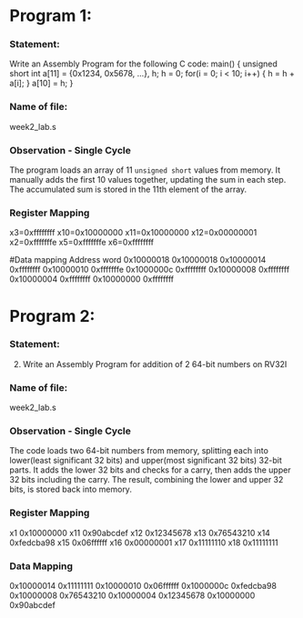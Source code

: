 # Program 1: 
### Statement:
Write an Assembly Program for the following C code:
main() {
	unsigned short int a[11] = {0x1234, 0x5678, ...}, h;
	h = 0;
	for(i = 0; i < 10; i++)
	{
		h = h + a[i];
	}
	a[10] = h;
}

### Name of file:
week2_lab.s

### Observation - Single Cycle
The program loads an array of 11 `unsigned short` values from memory.
It manually adds the first 10 values together, updating the sum in each step.
The accumulated sum is stored in the 11th element of the array.

### Register Mapping

 x3=0xffffffff 
x10=0x10000000 
x11=0x10000000 
x12=0x00000001 
x2=0xfffffffe 
x5=0xfffffffe 
x6=0xffffffff 

#Data mapping Address word 
0x10000018 0x10000018 
0x10000014 0xffffffff 
0x10000010 0xfffffffe 
0x1000000c 0xffffffff 
0x10000008 0xffffffff 
0x10000004 0xffffffff 
0x10000000 0xffffffff

# Program 2: 
### Statement:
2. Write an Assembly Program for addition of 2 64-bit numbers on RV32I 

### Name of file:
week2_lab.s

### Observation - Single Cycle
 The code loads two 64-bit numbers from memory, splitting each into lower(least significant 32 bits) and upper(most significant 32 bits) 32-bit parts.
 It adds the lower 32 bits and checks for a carry, then adds the upper 32 bits including the carry.
 The result, combining the lower and upper 32 bits, is stored back into memory.

### Register Mapping
x1 0x10000000
x11 0x90abcdef
x12 0x12345678
x13 0x76543210
x14 0xfedcba98
x15 0x06ffffff
x16 0x00000001
x17 0x11111110
x18 0x11111111

### Data Mapping
0x10000014 0x11111111
0x10000010 0x06ffffff
0x1000000c 0xfedcba98
0x10000008 0x76543210
0x10000004 0x12345678
0x10000000 0x90abcdef
